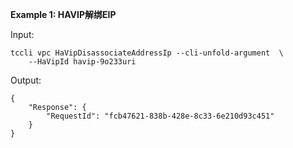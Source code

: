 **Example 1: HAVIP解绑EIP**



Input: 

```
tccli vpc HaVipDisassociateAddressIp --cli-unfold-argument  \
    --HaVipId havip-9o233uri
```

Output: 
```
{
    "Response": {
        "RequestId": "fcb47621-838b-428e-8c33-6e210d93c451"
    }
}
```


